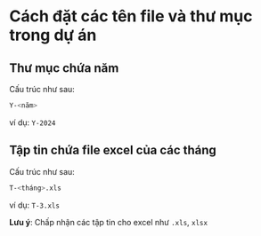 # Cách đặt các tên file và thư mục trong dự án

## Thư mục chứa năm
Cấu trúc như sau:
```sh
Y-<năm>
```
ví dụ: `Y-2024`

## Tập tin chứa file excel của các tháng
Cấu trúc như sau:
```sh
T-<tháng>.xls
```
ví dụ: `T-3.xls`


**Lưu ý**: Chấp nhận các tập tin cho excel như `.xls`, `xlsx`
